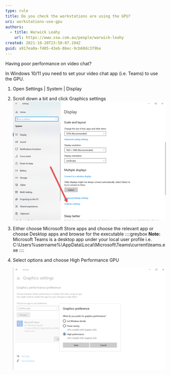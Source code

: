 ```yaml
---
type: rule
title: Do you check the workstations are using the GPU?
uri: workstations-use-gpu
authors:
  - title: Warwick Leahy
    url: https://www.ssw.com.au/people/warwick-leahy
created: 2021-10-20T23:50:07.194Z
guid: a917ea0a-f405-43eb-86ec-9cb60dc379be
---
```

Having poor performance on video chat?

In Windows 10/11 you need to set your video chat app (i.e. Teams) to use the GPU.

<!--endintro-->

1. Open Settings | System | Display
2. Scroll down a bit and click Graphics settings
   ![](graphicssettings.png "Figure: Choose Graphics settings")
3. Either choose Microsoft Store apps and choose the relevant app or choose Desktop apps and browse for the executable
    ::::greybox
   **Note:** Microsoft Teams is a desktop app under your local user profile i.e. C:\Users%username%\AppData\Local\Microsoft\Teams\current\teams.exe
    ::::
4. Select options and choose High Performance GPU


   ![](graphicssettings2.png "Figure: Choose High Performance GPU")